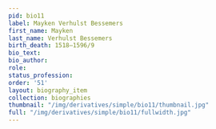 ```yaml
---
pid: bio11
label: Mayken Verhulst Bessemers
first_name: Mayken
last_name: Verhulst Bessemers
birth_death: 1518–1596/9
bio_text:
bio_author:
role:
status_profession:
order: '51'
layout: biography_item
collection: biographies
thumbnail: "/img/derivatives/simple/bio11/thumbnail.jpg"
full: "/img/derivatives/simple/bio11/fullwidth.jpg"
---
```

